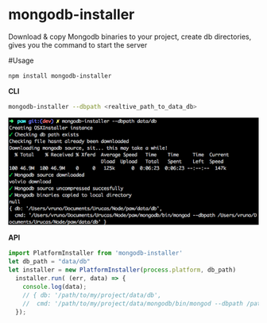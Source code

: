 # mongodb-installer
Download & copy Mongodb binaries to your project, create db directories, gives you the command to start the server

#Usage
```bash
npm install mongodb-installer
```

**CLI**
```bash
mongodb-installer --dbpath <realtive_path_to_data_db>
```
<img src="https://raw.githubusercontent.com/Urucas/mongodb-installer/master/screen.png" />

**API**
```javascript
import PlatformInstaller from 'mongodb-installer'
let db_path = "data/db"
let installer = new PlatformInstaller(process.platform, db_path)
  installer.run( (err, data) => {
    console.log(data);
    // { db: '/path/to/my/project/data/db',
    //  cmd: '/path/to/my/project/data/mongodb/bin/mongod --dbpath /path/to/my/project/data//data/db' }
  });
```

